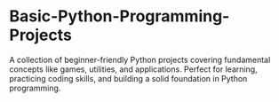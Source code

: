 # Basic-Python-Programming-Projects
A collection of beginner-friendly Python projects covering fundamental concepts like games, utilities, and applications. Perfect for learning, practicing coding skills, and building a solid foundation in Python programming.
